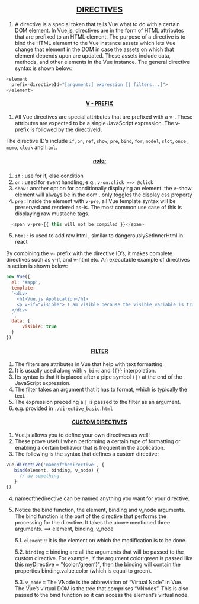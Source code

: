## <u><center> DIRECTIVES </u></center>

1. A directive is a special token that tells Vue what to do with a certain DOM element. In Vue.js, directives are in the form of HTML attributes that are prefixed to an HTML element. The purpose of a directive is to bind the HTML element to the Vue instance assets which lets Vue change that element in the DOM in case the assets on which that element depends upon are updated. These assets include data, methods, and other elements in the Vue instance. The general directive syntax is shown below:
```js
<element
  prefix-directiveId="[argument:] expression [| filters...]">
</element>
```


#### <u><center> V - PREFIX </u></center>

1. All Vue directives are special attributes that are prefixed with a v-. These attributes are expected to be a single JavaScript expression. The v- prefix is followed by the directiveId. 

The directive ID’s include `if`, `on`, `ref`, `show`, `pre`, `bind`, `for`, `model`, `slot`, `once` , `memo`, `cloak` and `html`. 

##### <u><center>note: </u></center> 
1. `if` : use for if, else condition
2. `on` : used for event handling, e.g., `v-on:click ==> @click`
3. `show` :  another option for conditionally displaying an element. the v-show element will always be in the dom . only toggles the display css property
4. `pre` : Inside the element with `v-pre`, all Vue template syntax will be preserved and rendered as-is. The most common use case of this is displaying raw mustache tags.
```js
  <span v-pre>{{ this will not be compiled }}</span>
```
5. `html` : is used to add raw html , similar to dangerouslySetInnerHtml in react


By combining the `v-` prefix with the directive ID’s, it makes complete directives such as v-if, and v-html etc. An executable example of directives in action is shown below:
```js
new Vue({
  el: '#app',
  template:
  `<div>
    <h1>Vue.js Application</h1>
    <p v-if="visible"> I am visible because the visible variable is true! </p>
  </div>
  `,
  data: {
      visible: true
  }
})
```


#### <u><center> FILTER </u></center>
1. The filters are attributes in Vue that help with text formatting. 
2. It is usually used along with `v-bind` and `{{}}` interpolation.
3. Its syntax is that it is placed after a pipe symbol `(|)` at the end of the JavaScript expression.
4. The filter takes an argument that it has to format, which is typically the text.
5. The expression preceding a `|` is passed to the filter as an argument. 
6. e.g. provided in `./directive_basic.html`


#### <u><center> CUSTOM DIRECTIVES </u></center>
1. Vue.js allows you to define your own directives as well!
2. These prove useful when performing a certain type of formatting or enabling a certain behavior that is frequent in the application. 
3. The following is the syntax that defines a custom directive:
```js
Vue.directive('nameofthedirective', {
   bind(element, binding, v_node) {
     // do something
   }
})
```
4. nameofthedirective can be named anything you want for your directive.
5. Notice the bind function, the element, binding and v_node arguments. The bind function is the part of the directive that performs the processing for the directive. It takes the above mentioned three arguments. ==> element, binding, v_node 

    5.1. `element` :: It is the element on which the modification is to be done.

    5.2. `binding` :: binding are all the arguments that will be passed to the custom directive. For example, if the argument color:green is passed like this myDirective = "{color:’green’}", then the binding will contain the properties binding.value.color (which is equal to green).

    5.3. `v_node` :: The VNode is the abbreviation of “Virtual Node” in Vue. The Vue’s virtual DOM is the tree that comprises “VNodes”. This is also passed to the bind function so it can access the element’s virtual node.